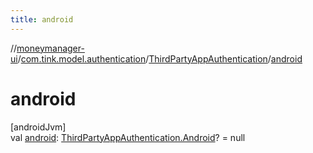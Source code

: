 ```yaml
---
title: android
---
```

//[moneymanager-ui](../../../index.html)/[com.tink.model.authentication](../index.html)/[ThirdPartyAppAuthentication](index.html)/[android](android.html)



# android



[androidJvm]\
val [android](android.html): [ThirdPartyAppAuthentication.Android](-android/index.html)? = null




